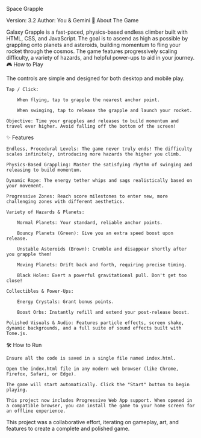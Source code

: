 Space Grapple

Version: 3.2
Author: You & Gemini
🚀 About The Game

Galaxy Grapple is a fast-paced, physics-based endless climber built with HTML, CSS, and JavaScript. The goal is to ascend as high as possible by grappling onto planets and asteroids, building momentum to fling your rocket through the cosmos. The game features progressively scaling difficulty, a variety of hazards, and helpful power-ups to aid in your journey.
🎮 How to Play

The controls are simple and designed for both desktop and mobile play.

    Tap / Click:

        When flying, tap to grapple the nearest anchor point.

        When swinging, tap to release the grapple and launch your rocket.

    Objective: Time your grapples and releases to build momentum and travel ever higher. Avoid falling off the bottom of the screen!

✨ Features

    Endless, Procedural Levels: The game never truly ends! The difficulty scales infinitely, introducing more hazards the higher you climb.

    Physics-Based Grappling: Master the satisfying rhythm of swinging and releasing to build momentum.

    Dynamic Rope: The energy tether whips and sags realistically based on your movement.

    Progressive Zones: Reach score milestones to enter new, more challenging zones with different aesthetics.

    Variety of Hazards & Planets:

        Normal Planets: Your standard, reliable anchor points.

        Bouncy Planets (Green): Give you an extra speed boost upon release.

        Unstable Asteroids (Brown): Crumble and disappear shortly after you grapple them!

        Moving Planets: Drift back and forth, requiring precise timing.

        Black Holes: Exert a powerful gravitational pull. Don't get too close!

    Collectibles & Power-Ups:

        Energy Crystals: Grant bonus points.

        Boost Orbs: Instantly refill and extend your post-release boost.

    Polished Visuals & Audio: Features particle effects, screen shake, dynamic backgrounds, and a full suite of sound effects built with Tone.js.

🛠️ How to Run

    Ensure all the code is saved in a single file named index.html.

    Open the index.html file in any modern web browser (like Chrome, Firefox, Safari, or Edge).

    The game will start automatically. Click the "Start" button to begin playing.

    This project now includes Progressive Web App support. When opened in a compatible browser, you can install the game to your home screen for an offline experience.

This project was a collaborative effort, iterating on gameplay, art, and features to create a complete and polished game.
